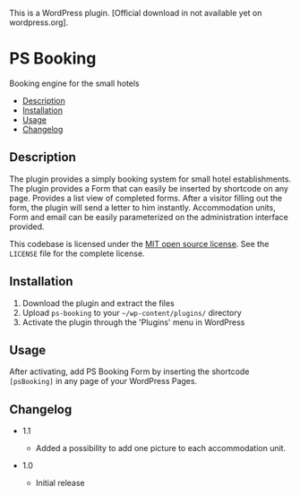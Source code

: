 This is a WordPress plugin. [Official download in not available yet on wordpress.org].

# PS Booking

Booking engine for the small hotels

* [Description](#description)
* [Installation](#installation)
* [Usage](#usage)
* [Changelog](#changelog)

## Description

The plugin provides a simply booking system for small hotel establishments. The plugin provides a Form that can easily be inserted by shortcode on any page. Provides a list view of completed forms. After a visitor filling out the form, the plugin will send a letter to him instantly. Accommodation units, Form and email can be easily parameterized on the administration interface provided.

This codebase is licensed under the [MIT open source license](http://opensource.org/licenses/MIT). See the ``LICENSE`` file for the complete license.

## Installation

1. Download the plugin and extract the files
2. Upload `ps-booking` to your `~/wp-content/plugins/` directory
3. Activate the plugin through the 'Plugins' menu in WordPress

## Usage

After activating, add PS Booking Form by inserting the shortcode ``[psBooking]`` in any page of your WordPress Pages. 

## Changelog

* 1.1
  * Added a possibility to add one picture to each accommodation unit.
  
* 1.0
  * Initial release